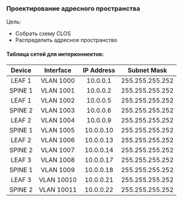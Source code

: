 ### Проектирование адресного пространства

Цель:
- Собрать схему CLOS
- Распределить адресное пространство

#### Таблица сетей для интерконнектов:

|Device|Interface|IP Address|Subnet Mask|
|:-:|:-:|:-:|:-:|
|LEAF 1|VLAN 1000|10.0.0.1|255.255.255.252|
|SPINE 1|VLAN 1001|10.0.0.2|255.255.255.252|
|LEAF 1|VLAN 1002|10.0.0.5|255.255.255.252|
|SPINE 2|VLAN 1003|10.0.0.6|255.255.255.252|
|LEAF 2|VLAN 1004|10.0.0.9|255.255.255.252|
|SPINE 1|VLAN 1005|10.0.0.10|255.255.255.252|
|LEAF 2|VLAN 1006|10.0.0.13|255.255.255.252|
|SPINE 2|VLAN 1007|10.0.0.14|255.255.255.252|
|LEAF 3|VLAN 1008|10.0.0.17|255.255.255.252|
|SPINE 1|VLAN 1009|10.0.0.18|255.255.255.252|
|LEAF 3|VLAN 10010|10.0.0.21|255.255.255.252|
|SPINE 2|VLAN 10011|10.0.0.22|255.255.255.252|

